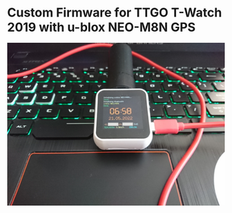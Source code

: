 # Custom Firmware for TTGO T-Watch 2019 with u-blox NEO-M8N GPS

![TTGO TWatch Custom Firmware](https://github.com/Nanich87/ttgo-twatch-ublox-gps-bt/blob/main/DSC_0048.JPG "TTGO TWatch Custom Firmware")
